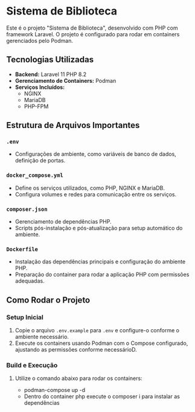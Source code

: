 # Sistema de Biblioteca

Este é o projeto "Sistema de Biblioteca", desenvolvido com PHP com framework Laravel. O projeto é configurado para rodar em containers gerenciados pelo Podman.

## Tecnologias Utilizadas

- **Backend:** Laravel 11 PHP 8.2
- **Gerenciamento de Containers:** Podman
- **Serviços Incluídos:**
  - NGINX
  - MariaDB
  - PHP-FPM
    
## Estrutura de Arquivos Importantes

### `.env`

- Configurações de ambiente, como variáveis de banco de dados, definição de portas.

### `docker_compose.yml`

- Define os serviços utilizados, como PHP, NGINX e MariaDB.
- Configura volumes e redes para comunicação entre os serviços.

### `composer.json`

- Gerenciamento de dependências PHP.
- Scripts pós-instalação e pós-atualização para setup automático do ambiente.

### `Dockerfile`

- Instalação das dependências principais e configuração do ambiente PHP.
- Preparação do container para rodar a aplicação PHP com permissões adequadas.

## Como Rodar o Projeto

### Setup Inicial

1. Copie o arquivo `.env.example` para `.env` e configure-o conforme o ambiente necessário.
2. Execute os containers usando Podman com o Compose configurado, ajustando as permissões conforme necessárioD.

### Build e Execução

1. Utilize o comando abaixo para rodar os containers:

   - podman-compose up -d
   - Dentro do container php execute o composer i para instalar as dependências
